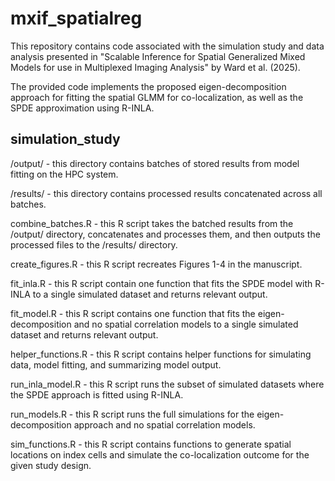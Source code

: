 # mxif_spatialreg

This repository contains code associated with the simulation study and data analysis presented in "Scalable Inference for Spatial Generalized Mixed Models for use in Multiplexed Imaging Analysis" by Ward et al. (2025).

The provided code implements the proposed eigen-decomposition approach for fitting the spatial GLMM for co-localization, as well as the SPDE approximation using R-INLA. 


## simulation_study

/output/ - this directory contains batches of stored results from model fitting on the HPC system.

/results/ - this directory contains processed results concatenated across all batches.

combine_batches.R - this R script takes the batched results from the /output/ directory, concatenates and processes them, and then outputs the processed files to the /results/ directory.

create_figures.R - this R script recreates Figures 1-4 in the manuscript.

fit_inla.R - this R script contain one function that fits the SPDE model with R-INLA to a single simulated dataset and returns relevant output.

fit_model.R - this R script contains one function that fits the eigen-decomposition and no spatial correlation models to a single simulated dataset and returns relevant output.

helper_functions.R - this R script contains helper functions for simulating data, model fitting, and summarizing model output.

run_inla_model.R - this R script runs the subset of simulated datasets where the SPDE approach is fitted using R-INLA.

run_models.R - this R script runs the full simulations for the eigen-decomposition approach and no spatial correlation models.

sim_functions.R - this R script contains functions to generate spatial locations on index cells and simulate the co-localization outcome for the given study design.




